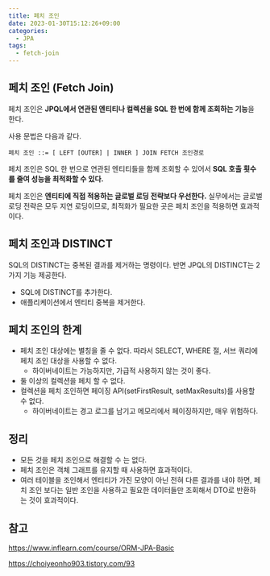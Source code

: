 ```yaml
---
title: 페치 조인
date: 2023-01-30T15:12:26+09:00
categories:
  - JPA
tags: 
  - fetch-join
---
```


## 페치 조인 (Fetch Join)

페치 조인은 **JPQL에서 연관된 엔티티나 컬렉션을 SQL 한 번에 함께 조회하는 기능**을 한다.

사용 문법은 다음과 같다.

```
페치 조인 ::= [ LEFT [OUTER] | INNER ] JOIN FETCH 조인경로
```

페치 조인은 SQL 한 번으로 연관된 엔티티들을 함께 조회할 수 있어서 **SQL 호출 횟수를 줄여 성능을 최적화할 수 있다.** 

페치 조인은 **엔티티에 직접 적용하는 글로벌 로딩 전략보다 우선한다.** 실무에서는 글로벌 로딩 전략은 모두 지연 로딩이므로, 최적화가 필요한 곳은 페치 조인을 적용하면 효과적이다.

## 페치 조인과 DISTINCT

SQL의 DISTINCT는 중복된 결과를 제거하는 명령이다. 반면 JPQL의 DISTINCT는 2가지 기능 제공한다.
- SQL에 DISTINCT를 추가한다.
- 애플리케이션에서 엔티티 중복을 제거한다.

## 페치 조인의 한계

- 페치 조인 대상에는 별칭을 줄 수 없다. 따라서 SELECT, WHERE 절, 서브 쿼리에 페치 조인 대상을 사용할 수 없다.
  - 하이버네이트는 가능하지만, 가급적 사용하지 않는 것이 좋다.
- 둘 이상의 컬렉션을 페치 할 수 없다.
- 컬렉션을 페치 조인하면 페이징 API(setFirstResult, setMaxResults)를 사용할 수 없다.
  - 하이버네이트는 경고 로그를 남기고 메모리에서 페이징하지만, 매우 위험하다.

## 정리
- 모든 것을 페치 조인으로 해결할 수 는 없다.
- 페치 조인은 객체 그래프를 유지할 때 사용하면 효과적이다.
- 여러 테이블을 조인해서 엔티티가 가진 모양이 아닌 전혀 다른 결과를 내야 하면, 페치 조인 보다는 일반 조인을 사용하고 필요한 데이터들만 조회해서 DTO로 반환하는 것이 효과적이다.

## 참고
https://www.inflearn.com/course/ORM-JPA-Basic

https://choiyeonho903.tistory.com/93
